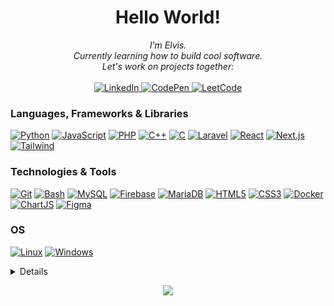 <h1 align="center">Hello World!</h1>

<p align="center">
    <i>
        I'm Elvis.<br>
        Currently learning how to build cool software.<br>
        Let's work on projects together:<br>
    </i><br>
    <a href="https://www.linkedin.com/in/elvis-mutinda/" target="_blank">
        <img src="https://img.shields.io/badge/LinkedIn-blue?style=flat-square&logo=linkedin" alt="LinkedIn">
    </a>
    <a href="https://codepen.io/elvocool" target="_blank">
        <img src="https://img.shields.io/badge/CodePen-blue?style=flat-square&logo=CodePen" alt="CodePen">
    </a>
    <a href="https://leetcode.com/Elvocool/" target="_blank">
        <img src="https://img.shields.io/badge/LeetCode-blue?style=flat-square&logo=LeetCode" alt="LeetCode">
    </a>
</p>

### Languages, Frameworks & Libraries
[![Python](https://img.shields.io/badge/python-black?style=for-the-badge&logo=python)](https://github.com/Elvocool)
[![JavaScript](https://img.shields.io/badge/javascript-black?style=for-the-badge&logo=javascript)](https://github.com/Elvocool)
[![PHP](https://img.shields.io/badge/php-black?style=for-the-badge&logo=php)](https://github.com/Elvocool)
[![C++](https://img.shields.io/badge/c++-black?style=for-the-badge&logo=cplusplus)](https://github.com/Elvocool)
[![C](https://img.shields.io/badge/c-black?style=for-the-badge&logo=c)](https://github.com/Elvocool)
[![Laravel](https://img.shields.io/badge/laravel-black?style=for-the-badge&logo=laravel)](https://github.com/Elvocool)
[![React](https://img.shields.io/badge/react-black?style=for-the-badge&logo=react)](https://github.com/Elvocool)
[![Next.js](https://img.shields.io/badge/next.js-black?style=for-the-badge&logo=nextdotjs)](https://github.com/Elvocool)
[![Tailwind](https://img.shields.io/badge/tailwind-black?style=for-the-badge&logo=tailwindcss)](https://github.com/Elvocool)

### Technologies & Tools
[![Git](https://img.shields.io/badge/git-black?style=for-the-badge&logo=git&logoColor=white)](https://github.com/Elvocool)
[![Bash](https://img.shields.io/badge/bash-black?style=for-the-badge&logo=gnu-bash&logoColor=white)](https://github.com/Elvocool)
[![MySQL](https://img.shields.io/badge/mysql-black?style=for-the-badge&logo=mysql)](https://github.com/Elvocool)
[![Firebase](https://img.shields.io/badge/firebase-black?style=for-the-badge&logo=firebase)](https://github.com/Elvocool)
[![MariaDB](https://img.shields.io/badge/mariadb-black?style=for-the-badge&logo=mariadb)](https://github.com/Elvocool)
[![HTML5](https://img.shields.io/badge/html5-black?style=for-the-badge&logo=html5)](https://github.com/Elvocool)
[![CSS3](https://img.shields.io/badge/css3-black?style=for-the-badge&logo=css3)](https://github.com/Elvocool)
[![Docker](https://img.shields.io/badge/docker-black?style=for-the-badge&logo=docker)](https://hub.docker.com/u/elvocool)
[![ChartJS](https://img.shields.io/badge/chart.js-black?style=for-the-badge&logo=chartdotjs)](https://github.com/Elvocool)
[![Figma](https://img.shields.io/badge/figma-black?style=for-the-badge&logo=figma)](https://github.com/Elvocool)

### OS
[![Linux](https://img.shields.io/badge/linux-black?style=for-the-badge&logo=Linux)](https://github.com/Elvocool)
[![Windows](https://img.shields.io/badge/Windows-black?style=for-the-badge&logo=Windows)](https://github.com/Elvocool)

<details>
<p align="center">
  <a href="https://github.com/Elvocool">
    <img src="http://github-profile-summary-cards.vercel.app/api/cards/profile-details?username=Elvocool&theme=transparent" />
  </a>
  <a href="https://github.com/Elvocool">
    <img src="https://github-readme-streak-stats.herokuapp.com/?user=Elvocool&hide_border=true&card_width=338&theme=transparent" />
  </a>
  <a href="https://github.com/Elvocool">
    <img src="https://github-readme-stats.vercel.app/api/top-langs?username=elvocool&show_icons=true&locale=en&layout=compact&theme=transparent" alt="elvocool" />
  </a>
</p>
</details>

<p align="center">
  <a href="https://github.com/Elvocool">
    <img src="https://komarev.com/ghpvc/?username=Elvocool&color=blue&style=flat)" />
  </a>
</p>
